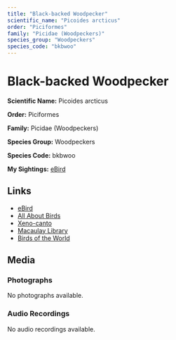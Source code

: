 ```yaml
---
title: "Black-backed Woodpecker"
scientific_name: "Picoides arcticus"
order: "Piciformes"
family: "Picidae (Woodpeckers)"
species_group: "Woodpeckers"
species_code: "bkbwoo"
---
```


# Black-backed Woodpecker

**Scientific Name:** Picoides arcticus

**Order:** Piciformes

**Family:** Picidae (Woodpeckers)

**Species Group:** Woodpeckers

**Species Code:** bkbwoo

**My Sightings:** [eBird](https://ebird.org/lifelist?r=world&time=life&spp=bkbwoo)

## Links
* [eBird](https://ebird.org/species/bkbwoo) 
* [All About Birds](https://www.allaboutbirds.org/guide/bkbwoo) 
* [Xeno-canto](https://www.xeno-canto.org/species/bkbwoo) 
* [Macaulay Library](https://search.macaulaylibrary.org/catalog?taxonCode=bkbwoo&sort=rating_rank_desc)
* [Birds of the World](https://birdsoftheworld.org/bow/species/bkbwoo)

## Media
### Photographs
No photographs available.

### Audio Recordings
No audio recordings available.
